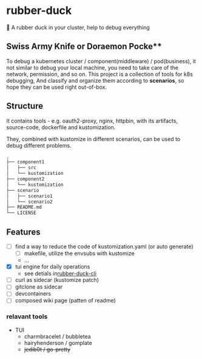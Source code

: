 # rubber-duck

:monocle_face: A rubber duck in your cluster, help to debug everything

## Swiss Army Knife or Doraemon Pocke**

To debug a kubernetes cluster / component(middleware) / pod(business), it not similar to debug your local machine, you need to take care of the network, permission, and so on. This project is a collection of tools for k8s debugging, And classify and organize them according to **scenarios**, so hope they can be used right out-of-box.

## Structure

It contains tools - e.g. oauth2-proxy, nginx, httpbin, with its artifacts, source-code, dockerfile and kustomization.

They, combined with kustomize in different scenarios, can be used to debug different problems.

```md
.
├── component1
│   ├── src
│   └── kustomization
├── component2
│   └── kustomization
├── scenario
│   ├── scenario1
│   └── scenario2
├── README.md
└── LICENSE
```

## Features

- [ ] find a way to reduce the code of kustomization.yaml (or auto generate)
  - [ ] makefile, utilize the envsubs with kustomize
  - ...
- [x] tui engine for daily operations
  - see detials in[rubber-duck-cli](./rubber-duck-cli/README.md)
- [ ] curl as sidecar (kustomize patch)
- [ ] gitclone as sidecar
- [ ] devcontainers
- [ ] composed wiki page (patten of readme)

### relavant tools

- TUI
  - charmbracelet / bubbletea
  - hairyhenderson / gomplate
  - ~~jedib0t / go-pretty~~